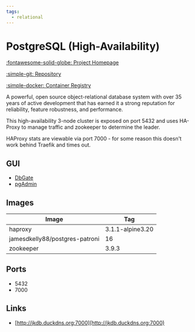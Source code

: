 ```yaml
---
tags:
  - relational
---
```

# PostgreSQL (High-Availability)

[:fontawesome-solid-globe: Project Homepage](https://www.postgresql.org/)

[:simple-git: Repository](https://git.postgresql.org/gitweb/?p=postgresql.git)

[:simple-docker: Container Registry](https://hub.docker.com/_/postgres)

A powerful, open source object-relational database system with over 35 years of active development that has earned it a strong reputation for reliability, feature robustness, and performance.

This high-availability 3-node cluster is exposed on port 5432 and uses HA-Proxy to manage traffic and zookeeper to determine the leader.

HAProxy stats are viewable via port 7000 - for some reason this doesn't work behind Traefik and times out.

## GUI

- [DbGate](../dbgate)
- [pgAdmin](../pgadmin)

## Images
| Image | Tag |
| --- | --- |
| haproxy | 3.1.1-alpine3.20 |
| jamesdkelly88/postgres-patroni | 16 |
| zookeeper | 3.9.3 |

## Ports
- 5432
- 7000

## Links
- [http://jkdb.duckdns.org:7000](http://jkdb.duckdns.org:7000)

